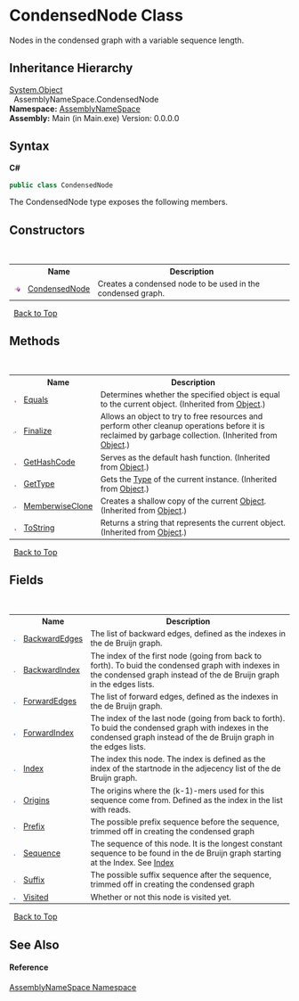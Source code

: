 # CondensedNode Class
 

Nodes in the condensed graph with a variable sequence length.


## Inheritance Hierarchy
<a href="http://msdn2.microsoft.com/en-us/library/e5kfa45b" target="_blank">System.Object</a><br />&nbsp;&nbsp;AssemblyNameSpace.CondensedNode<br />
**Namespace:**&nbsp;<a href="6bcc80ef-5cfd-db5f-1eb2-7297d1c16397">AssemblyNameSpace</a><br />**Assembly:**&nbsp;Main (in Main.exe) Version: 0.0.0.0

## Syntax

**C#**<br />
``` C#
public class CondensedNode
```

The CondensedNode type exposes the following members.


## Constructors
&nbsp;<table><tr><th></th><th>Name</th><th>Description</th></tr><tr><td>![Public method](media/pubmethod.gif "Public method")</td><td><a href="7258bda2-0309-5b25-d958-56680c9a806d">CondensedNode</a></td><td>
Creates a condensed node to be used in the condensed graph.</td></tr></table>&nbsp;
<a href="#condensednode-class">Back to Top</a>

## Methods
&nbsp;<table><tr><th></th><th>Name</th><th>Description</th></tr><tr><td>![Public method](media/pubmethod.gif "Public method")</td><td><a href="http://msdn2.microsoft.com/en-us/library/bsc2ak47" target="_blank">Equals</a></td><td>
Determines whether the specified object is equal to the current object.
 (Inherited from <a href="http://msdn2.microsoft.com/en-us/library/e5kfa45b" target="_blank">Object</a>.)</td></tr><tr><td>![Protected method](media/protmethod.gif "Protected method")</td><td><a href="http://msdn2.microsoft.com/en-us/library/4k87zsw7" target="_blank">Finalize</a></td><td>
Allows an object to try to free resources and perform other cleanup operations before it is reclaimed by garbage collection.
 (Inherited from <a href="http://msdn2.microsoft.com/en-us/library/e5kfa45b" target="_blank">Object</a>.)</td></tr><tr><td>![Public method](media/pubmethod.gif "Public method")</td><td><a href="http://msdn2.microsoft.com/en-us/library/zdee4b3y" target="_blank">GetHashCode</a></td><td>
Serves as the default hash function.
 (Inherited from <a href="http://msdn2.microsoft.com/en-us/library/e5kfa45b" target="_blank">Object</a>.)</td></tr><tr><td>![Public method](media/pubmethod.gif "Public method")</td><td><a href="http://msdn2.microsoft.com/en-us/library/dfwy45w9" target="_blank">GetType</a></td><td>
Gets the <a href="http://msdn2.microsoft.com/en-us/library/42892f65" target="_blank">Type</a> of the current instance.
 (Inherited from <a href="http://msdn2.microsoft.com/en-us/library/e5kfa45b" target="_blank">Object</a>.)</td></tr><tr><td>![Protected method](media/protmethod.gif "Protected method")</td><td><a href="http://msdn2.microsoft.com/en-us/library/57ctke0a" target="_blank">MemberwiseClone</a></td><td>
Creates a shallow copy of the current <a href="http://msdn2.microsoft.com/en-us/library/e5kfa45b" target="_blank">Object</a>.
 (Inherited from <a href="http://msdn2.microsoft.com/en-us/library/e5kfa45b" target="_blank">Object</a>.)</td></tr><tr><td>![Public method](media/pubmethod.gif "Public method")</td><td><a href="http://msdn2.microsoft.com/en-us/library/7bxwbwt2" target="_blank">ToString</a></td><td>
Returns a string that represents the current object.
 (Inherited from <a href="http://msdn2.microsoft.com/en-us/library/e5kfa45b" target="_blank">Object</a>.)</td></tr></table>&nbsp;
<a href="#condensednode-class">Back to Top</a>

## Fields
&nbsp;<table><tr><th></th><th>Name</th><th>Description</th></tr><tr><td>![Public field](media/pubfield.gif "Public field")</td><td><a href="ebb30696-c785-238c-b1db-3a21330ba195">BackwardEdges</a></td><td>
The list of backward edges, defined as the indexes in the de Bruijn graph.</td></tr><tr><td>![Public field](media/pubfield.gif "Public field")</td><td><a href="b0752be6-947d-706c-e76e-172463eca570">BackwardIndex</a></td><td>
The index of the first node (going from back to forth). To buid the condensed graph with indexes in the condensed graph instead of the de Bruijn graph in the edges lists.</td></tr><tr><td>![Public field](media/pubfield.gif "Public field")</td><td><a href="6d6b9c78-8c8b-fa02-b443-0b3a368c1266">ForwardEdges</a></td><td>
The list of forward edges, defined as the indexes in the de Bruijn graph.</td></tr><tr><td>![Public field](media/pubfield.gif "Public field")</td><td><a href="f8ca13a0-0210-a7a7-acce-85c8e7f0fc49">ForwardIndex</a></td><td>
The index of the last node (going from back to forth). To buid the condensed graph with indexes in the condensed graph instead of the de Bruijn graph in the edges lists.</td></tr><tr><td>![Public field](media/pubfield.gif "Public field")</td><td><a href="0e6d0441-3be6-7c54-cf9c-5c38bdfdd59b">Index</a></td><td>
The index this node. The index is defined as the index of the startnode in the adjecency list of the de Bruijn graph.</td></tr><tr><td>![Public field](media/pubfield.gif "Public field")</td><td><a href="1581164d-ede2-6e49-ee5a-1a1f39eaf89c">Origins</a></td><td>
The origins where the (k-1)-mers used for this sequence come from. Defined as the index in the list with reads.</td></tr><tr><td>![Public field](media/pubfield.gif "Public field")</td><td><a href="475c2b5a-b7f9-10ca-5673-252791811f4f">Prefix</a></td><td>
The possible prefix sequence before the sequence, trimmed off in creating the condensed graph</td></tr><tr><td>![Public field](media/pubfield.gif "Public field")</td><td><a href="ee83352a-908f-a9d9-c11b-28628989b5eb">Sequence</a></td><td>
The sequence of this node. It is the longest constant sequence to be found in the de Bruijn graph starting at the Index. See <a href="0e6d0441-3be6-7c54-cf9c-5c38bdfdd59b">Index</a></td></tr><tr><td>![Public field](media/pubfield.gif "Public field")</td><td><a href="d0889049-66a4-7f34-13c5-24ce9ce2c238">Suffix</a></td><td>
The possible suffix sequence after the sequence, trimmed off in creating the condensed graph</td></tr><tr><td>![Public field](media/pubfield.gif "Public field")</td><td><a href="0481ed0a-d9f7-decd-1880-2fa17ffa7372">Visited</a></td><td>
Whether or not this node is visited yet.</td></tr></table>&nbsp;
<a href="#condensednode-class">Back to Top</a>

## See Also


#### Reference
<a href="6bcc80ef-5cfd-db5f-1eb2-7297d1c16397">AssemblyNameSpace Namespace</a><br />